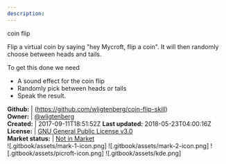 ```yaml
---
description: 
---
```

coin flip

Flip a virtual coin by saying "hey Mycroft, flip a coin".
It will then randomly choose between heads and tails.

To get this done we need
- A sound effect for the coin flip
- Randomly pick between heads or tails
- Speak the result.

**Github:** | (https://github.com/wligtenberg/coin-flip-skill)  
**Owner:** | [@wligtenberg](https://github.com/wligtenberg)  
**Created:** | 2017-09-11T18:51:52Z  **Last updated:** 2018-05-23T04:00:16Z  
**License:** | [GNU General Public License v3.0](https://api.github.com/licenses/gpl-3.0)  
**Market status:** | [Not in Market](https://market.mycroft.ai/skill/)  
 ![.gitbook/assets/mark-1-icon.png]  ![.gitbook/assets/mark-2-icon.png]  ![.gitbook/assets/picroft-icon.png]  ![.gitbook/assets/kde.png]  
